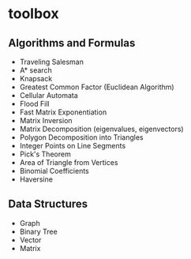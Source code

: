 # toolbox
## Algorithms and Formulas
* Traveling Salesman
* A* search
* Knapsack
* Greatest Common Factor (Euclidean Algorithm)
* Cellular Automata
* Flood Fill
* Fast Matrix Exponentiation
* Matrix Inversion
* Matrix Decomposition (eigenvalues, eigenvectors)
* Polygon Decomposition into Triangles
* Integer Points on Line Segments
* Pick's Theorem
* Area of Triangle from Vertices
* Binomial Coefficients
* Haversine
## Data Structures
* Graph
* Binary Tree
* Vector
* Matrix
